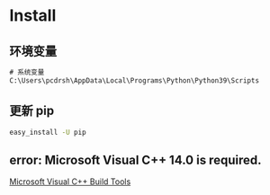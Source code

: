 # Install

## 环境变量

```txt
# 系统变量
C:\Users\pcdrsh\AppData\Local\Programs\Python\Python39\Scripts
```

## 更新 pip

```bash
easy_install -U pip
```

## error: Microsoft Visual C++ 14.0 is required.

[Microsoft Visual C++ Build Tools](go.microsoft.com/fwlink/?LinkId=691126)
